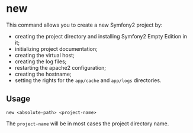# new

This command allows you to create a new Symfony2 project by:

* creating the project directory and installing Symfony2 Empty Edition in it;
* initializing project documentation;
* creating the virtual host;
* creating the log files;
* restarting the apache2 configuration;
* creating the hostname;
* setting the rights for the `app/cache` and `app/logs` directories.

## Usage

    new <absolute-path> <project-name>

The `project-name` will be in most cases the project directory name.
